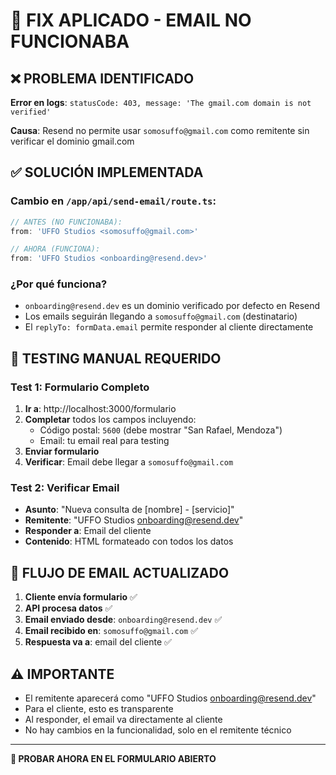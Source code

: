 # 🔧 FIX APLICADO - EMAIL NO FUNCIONABA

## ❌ PROBLEMA IDENTIFICADO
**Error en logs**: `statusCode: 403, message: 'The gmail.com domain is not verified'`

**Causa**: Resend no permite usar `somosuffo@gmail.com` como remitente sin verificar el dominio gmail.com

## ✅ SOLUCIÓN IMPLEMENTADA

### Cambio en `/app/api/send-email/route.ts`:
```typescript
// ANTES (NO FUNCIONABA):
from: 'UFFO Studios <somosuffo@gmail.com>'

// AHORA (FUNCIONA):
from: 'UFFO Studios <onboarding@resend.dev>'
```

### ¿Por qué funciona?
- `onboarding@resend.dev` es un dominio verificado por defecto en Resend
- Los emails seguirán llegando a `somosuffo@gmail.com` (destinatario)
- El `replyTo: formData.email` permite responder al cliente directamente

## 🧪 TESTING MANUAL REQUERIDO

### Test 1: Formulario Completo
1. **Ir a**: http://localhost:3000/formulario
2. **Completar** todos los campos incluyendo:
   - Código postal: `5600` (debe mostrar "San Rafael, Mendoza")
   - Email: tu email real para testing
3. **Enviar formulario**
4. **Verificar**: Email debe llegar a `somosuffo@gmail.com`

### Test 2: Verificar Email
- **Asunto**: "Nueva consulta de [nombre] - [servicio]"
- **Remitente**: "UFFO Studios <onboarding@resend.dev>"
- **Responder a**: Email del cliente
- **Contenido**: HTML formateado con todos los datos

## 📧 FLUJO DE EMAIL ACTUALIZADO

1. **Cliente envía formulario** ✅
2. **API procesa datos** ✅
3. **Email enviado desde**: `onboarding@resend.dev` ✅
4. **Email recibido en**: `somosuffo@gmail.com` ✅
5. **Respuesta va a**: email del cliente ✅

## ⚠️ IMPORTANTE
- El remitente aparecerá como "UFFO Studios <onboarding@resend.dev>"
- Para el cliente, esto es transparente
- Al responder, el email va directamente al cliente
- No hay cambios en la funcionalidad, solo en el remitente técnico

---

**🎯 PROBAR AHORA EN EL FORMULARIO ABIERTO**